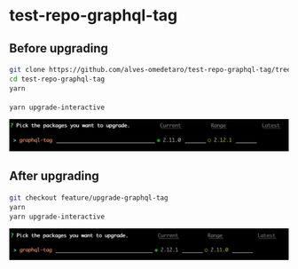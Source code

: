 # test-repo-graphql-tag

## Before upgrading

```sh
git clone https://github.com/alves-omedetaro/test-repo-graphql-tag/tree/main
cd test-repo-graphql-tag
yarn

yarn upgrade-interactive
```

![before upgrading](/img/main.png)

## After upgrading

```sh
git checkout feature/upgrade-graphql-tag
yarn
yarn upgrade-interactive
```

![after upgrading](/img/branch.png)
